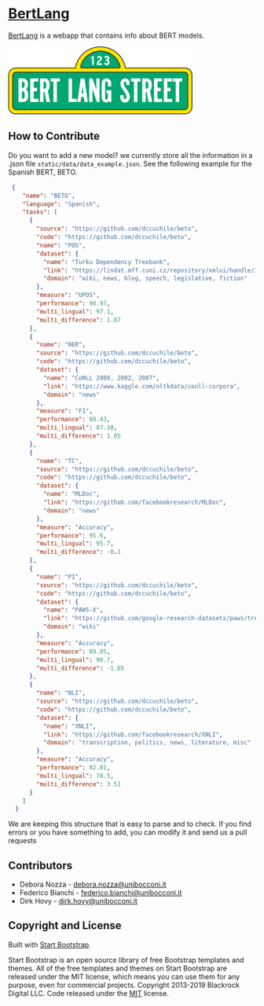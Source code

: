 # [BertLang](bertlang.unibocconi.it)

[BertLang](bertlang.unibocconi.it) is a webapp that contains info about BERT models.

![Image description](https://raw.githubusercontent.com/MilaNLProc/bertlang/master/static/img/logo.png)

## How to Contribute

Do you want to add a new model? we currently store all the information in a .json file `static/data/data_example.json`. 
See the following example for the Spanish BERT, BETO.

```json
 {
    "name": "BETO",
    "language": "Spanish",
    "tasks": [
      {
        "source": "https://github.com/dccuchile/beto",
        "code": "https://github.com/dccuchile/beto",
        "name": "POS",
        "dataset": {
          "name": "Turku Dependency Treebank",
          "link": "https://lindat.mff.cuni.cz/repository/xmlui/handle/11234/1-1827",
          "domain": "wiki, news, blog, speech, legislative, fiction"
        },
        "measure": "UPOS",
        "performance": 98.97,
        "multi_lingual": 97.1,
        "multi_difference": 1.87
      },
      {
        "name": "NER",
        "source": "https://github.com/dccuchile/beto",
        "code": "https://github.com/dccuchile/beto",
        "dataset": {
          "name": "CoNLL 2000, 2002, 2007",
          "link": "https://www.kaggle.com/nltkdata/conll-corpora",
          "domain": "news"
        },
        "measure": "F1",
        "performance": 88.43,
        "multi_lingual": 87.38,
        "multi_difference": 1.05
      },
      {
        "name": "TC",
        "source": "https://github.com/dccuchile/beto",
        "code": "https://github.com/dccuchile/beto",
        "dataset": {
          "name": "MLDoc",
          "link": "https://github.com/facebookresearch/MLDoc",
          "domain": "news"
        },
        "measure": "Accuracy",
        "performance": 95.6,
        "multi_lingual": 95.7,
        "multi_difference": -0.1
      },
      {
        "name": "PI",
        "source": "https://github.com/dccuchile/beto",
        "code": "https://github.com/dccuchile/beto",
        "dataset": {
          "name": "PAWS-X",
          "link": "https://github.com/google-research-datasets/paws/tree/master/pawsx",
          "domain": "wiki"
        },
        "measure": "Accuracy",
        "performance": 89.05,
        "multi_lingual": 90.7,
        "multi_difference": -1.65
      },
      {
        "name": "NLI",
        "source": "https://github.com/dccuchile/beto",
        "code": "https://github.com/dccuchile/beto",
        "dataset": {
          "name": "XNLI",
          "link": "https://github.com/facebookresearch/XNLI",
          "domain": "transcription, politics, news, literature, misc"
        },
        "measure": "Accuracy",
        "performance": 82.01,
        "multi_lingual": 78.5,
        "multi_difference": 3.51
      }
    ]
  }
```

We are keeping this structure that is easy to parse and to check. If you find errors or you have something to add, you can modify it and send us a pull requests

## Contributors

+ Debora Nozza - debora.nozza@unibocconi.it
+ Federico Bianchi - federico.bianchi@unibocconi.it
+ Dirk Hovy - dirk.hovy@unibocconi.it

## Copyright and License

Built with [Start Bootstrap](https://startbootstrap.com/template-overviews/bare/).

Start Bootstrap is an open source library of free Bootstrap templates and themes. All of the free templates and themes on Start Bootstrap are released under the MIT license, which means you can use them for any purpose, even for commercial projects.
Copyright 2013-2019 Blackrock Digital LLC. Code released under the [MIT](https://github.com/BlackrockDigital/startbootstrap-bare/blob/gh-pages/LICENSE) license.

